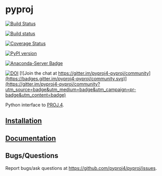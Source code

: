 pyproj
======

[![Build Status](https://travis-ci.org/pyproj4/pyproj.svg)](https://travis-ci.org/pyproj4/pyproj)

[![Build status](https://ci.appveyor.com/api/projects/status/8xkka4s97uwhkc64/branch/master?svg=true
)](https://ci.appveyor.com/project/jswhit/pyproj)

[![Coverage Status](https://coveralls.io/repos/github/pyproj4/pyproj/badge.svg?branch=master)](https://coveralls.io/github/pyproj4/pyproj?branch=master)

[![PyPI version](https://badge.fury.io/py/pyproj.svg)](https://badge.fury.io/py/pyproj)

[![Anaconda-Server Badge](https://anaconda.org/conda-forge/pyproj/badges/version.svg)](https://anaconda.org/conda-forge/pyproj)

[![DOI](https://zenodo.org/badge/DOI/10.5281/zenodo.2592232.svg)](https://doi.org/10.5281/zenodo.2592232) [![Join the chat at https://gitter.im/pyproj4-pyproj/community](https://badges.gitter.im/pyproj4-pyproj/community.svg)](https://gitter.im/pyproj4-pyproj/community?utm_source=badge&utm_medium=badge&utm_campaign=pr-badge&utm_content=badge)

Python interface to [PROJ.4](https://github.com/OSGeo/proj.4).


[Installation](https://pyproj4.github.io/pyproj/html/installation.html)
------------

[Documentation](http://pyproj4.github.io/pyproj)
-------------

Bugs/Questions
--------------
Report bugs/ask questions at https://github.com/pyproj4/pyproj/issues.
